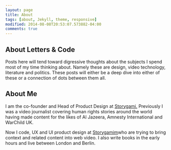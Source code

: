```yaml
---
layout: page
title: About
tags: [about, Jekyll, theme, responsive]
modified: 2014-08-08T20:53:07.573882-04:00
comments: true
---
```


## About Letters & Code

Posts here will tend toward digressive thoughts about the subjects I spend most of my time thinking about. Namely these are design, video technology, literature and politics. These posts will either be a deep dive into either of these or a connection of dots between them all.


## About Me

I am the co-founder and Head of Product Design at [Storygami.](www.storygami.co) Previously I was a video journalist covering human rights stories around the world having made content for the likes of Al Jazeera, Amnesty International and WarChild UK. 

Now I code, UX and UI product design at [Storygamim](www.storygami.com)who are trying to bring context and related content into web video. I also write books in the early hours and live between London and Berlin.

